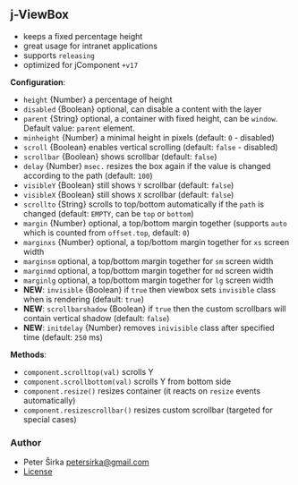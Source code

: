## j-ViewBox

- keeps a fixed percentage height
- great usage for intranet applications
- supports `releasing`
- optimized for jComponent `+v17`

__Configuration__:

- `height` {Number} a percentage of height
- `disabled` {Boolean} optional, can disable a content with the layer
- `parent` {String} optional, a container with fixed height, can be `window`. Default value: `parent` element.
- `minheight` {Number} a minimal height in pixels (default: `0` - disabled)
- `scroll` {Boolean} enables vertical scrolling (default: `false` - disabled)
- `scrollbar` {Boolean} shows scrollbar (default: `false`)
- `delay` {Number} `msec.` resizes the box again if the value is changed according to the path (default: `100`)
- `visibleY` {Boolean} still shows `Y` scrollbar (default: `false`)
- `visibleX` {Boolean} still shows `X` scrollbar (default: `false`)
- `scrollto` {String} scrolls to top/bottom automatically if the `path` is changed (default: `EMPTY`, can be `top` or `bottom`)
- `margin` {Number} optional, a top/bottom margin together (supports `auto` which is counted from `offset.top`, default: `0`)
- `marginxs` {Number} optional, a top/bottom margin together for `xs` screen width
- `marginsm` optional, a top/bottom margin together for `sm` screen width
- `marginmd` optional, a top/bottom margin together for `md` screen width
- `marginlg` optional, a top/bottom margin together for `lg` screen width
- __NEW__: `invisible` {Boolean} if `true` then viewbox sets `invisible` class when is rendering (default: `true`)
- __NEW__: `scrollbarshadow` {Boolean} if `true` then the custom scrollbars will contain vertical shadow (default: `false`)
- __NEW__: `initdelay` {Number} removes `inivisible` class after specified time (default: `250` ms)

__Methods__:

- `component.scrolltop(val)` scrolls Y
- `component.scrollbottom(val)` scrolls Y from bottom side
- `component.resize()` resizes container (it reacts on `resize` events automatically)
- `component.resizescrollbar()` resizes custom scrollbar (targeted for special cases)

### Author

- Peter Širka <petersirka@gmail.com>
- [License](https://www.totaljs.com/license/)
